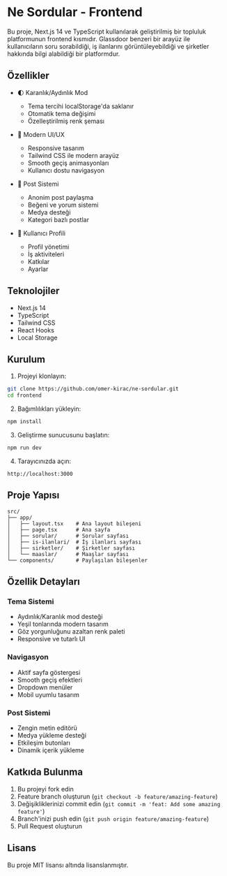 # Ne Sordular - Frontend

Bu proje, Next.js 14 ve TypeScript kullanılarak geliştirilmiş bir topluluk platformunun frontend kısmıdır. Glassdoor benzeri bir arayüz ile kullanıcıların soru sorabildiği, iş ilanlarını görüntüleyebildiği ve şirketler hakkında bilgi alabildiği bir platformdur.

## Özellikler

- 🌓 Karanlık/Aydınlık Mod
  - Tema tercihi localStorage'da saklanır
  - Otomatik tema değişimi
  - Özelleştirilmiş renk şeması

- 📱 Modern UI/UX
  - Responsive tasarım
  - Tailwind CSS ile modern arayüz
  - Smooth geçiş animasyonları
  - Kullanıcı dostu navigasyon

- 💬 Post Sistemi
  - Anonim post paylaşma
  - Beğeni ve yorum sistemi
  - Medya desteği
  - Kategori bazlı postlar

- 👥 Kullanıcı Profili
  - Profil yönetimi
  - İş aktiviteleri
  - Katkılar
  - Ayarlar

## Teknolojiler

- Next.js 14
- TypeScript
- Tailwind CSS
- React Hooks
- Local Storage

## Kurulum

1. Projeyi klonlayın:
```bash
git clone https://github.com/omer-kirac/ne-sordular.git
cd frontend
```

2. Bağımlılıkları yükleyin:
```bash
npm install
```

3. Geliştirme sunucusunu başlatın:
```bash
npm run dev
```

4. Tarayıcınızda açın:
```
http://localhost:3000
```

## Proje Yapısı

```
src/
├── app/
│   ├── layout.tsx    # Ana layout bileşeni
│   ├── page.tsx      # Ana sayfa
│   ├── sorular/      # Sorular sayfası
│   ├── is-ilanlari/  # İş ilanları sayfası
│   ├── sirketler/    # Şirketler sayfası
│   └── maaslar/      # Maaşlar sayfası
└── components/       # Paylaşılan bileşenler
```

## Özellik Detayları

### Tema Sistemi
- Aydınlık/Karanlık mod desteği
- Yeşil tonlarında modern tasarım
- Göz yorgunluğunu azaltan renk paleti
- Responsive ve tutarlı UI

### Navigasyon
- Aktif sayfa göstergesi
- Smooth geçiş efektleri
- Dropdown menüler
- Mobil uyumlu tasarım

### Post Sistemi
- Zengin metin editörü
- Medya yükleme desteği
- Etkileşim butonları
- Dinamik içerik yükleme

## Katkıda Bulunma

1. Bu projeyi fork edin
2. Feature branch oluşturun (`git checkout -b feature/amazing-feature`)
3. Değişikliklerinizi commit edin (`git commit -m 'feat: Add some amazing feature'`)
4. Branch'inizi push edin (`git push origin feature/amazing-feature`)
5. Pull Request oluşturun

## Lisans

Bu proje MIT lisansı altında lisanslanmıştır.
